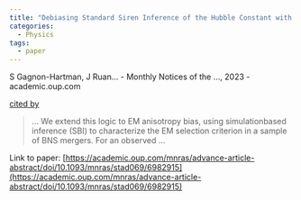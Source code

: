 ```yaml
---
title: "Debiasing Standard Siren Inference of the Hubble Constant with Marginal Neural Ratio Estimation"
categories:
  - Physics
tags:
  - paper
---
```

S Gagnon-Hartman, J Ruan… - Monthly Notices of the …, 2023 - academic.oup.com

[cited by](https://scholar.google.com/scholar?cites=1669507538115876672&as_sdt=4000005&sciodt=0,18&hl=en&num=20) 

>… We extend this logic to EM anisotropy bias, using simulationbased inference (SBI) to characterize the EM selection criterion in a sample of BNS mergers. For an observed …

Link to paper: [https://academic.oup.com/mnras/advance-article-abstract/doi/10.1093/mnras/stad069/6982915](https://academic.oup.com/mnras/advance-article-abstract/doi/10.1093/mnras/stad069/6982915)
